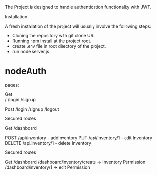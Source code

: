 The Project is designed to handle authentication functionality with JWT.

Installation

A fresh installation of the project will usually involve the following steps:

* Cloning the repository with git clone URL
* Running npm install at the project root.
* create .env file in root directory of the project.
* run node server.js

# nodeAuth
pages: 

Get  
/
/login
/signup

Post 
/login
/signup
/logout


Secured routes

Get
/dashboard

POST
/api/inventory - addInventory
PUT
/api/inventory/1 - edit Inventory
DELETE
/api/inventory/1 - delete Inventory 

Secured routes

Get
/dashboard 
/dashboard/inventory/create -> Inventory Permission
/dashboard/inventory/1 -> edit Permission
